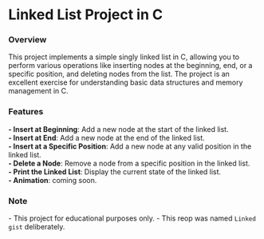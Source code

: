 <h1>Linked List Project in C</h1>
<h3>Overview</h3>
This project implements a simple singly linked list in C, allowing you to perform various operations like inserting nodes at the beginning, end, or a specific position, and deleting nodes from the list. The project is an excellent exercise for understanding basic data structures and memory management in C.

<h3>Features</h3>
<strong>- Insert at Beginning</strong>: Add a new node at the start of the linked list.<br/>
<strong>- Insert at End</strong>: Add a new node at the end of the linked list.<br/>
<strong>- Insert at a Specific Position</strong>: Add a new node at any valid position in the linked list.<br/>
<strong>- Delete a Node</strong>: Remove a node from a specific position in the linked list.<br/>
<strong>- Print the Linked List</strong>: Display the current state of the linked list.<br/>
<strong>- Animation</strong>: coming soon.

<h3>Note</h3>
- This project for educational purposes only.
- This reop was named <code>Linked gist</code> deliberately.
